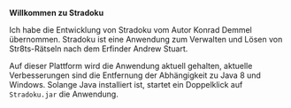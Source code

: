 **Willkommen zu Stradoku**

Ich habe die Entwicklung von Stradoku vom Autor Konrad Demmel übernommen. Stradoku ist eine Anwendung zum Verwalten und Lösen von Str8ts-Rätseln nach dem Erfinder Andrew Stuart.

Auf dieser Plattform wird die Anwendung aktuell gehalten, aktuelle Verbesserungen sind die Entfernung der Abhängigkeit zu Java 8 und Windows. Solange Java installiert ist, startet ein Doppelklick auf `Stradoku.jar` die Anwendung.